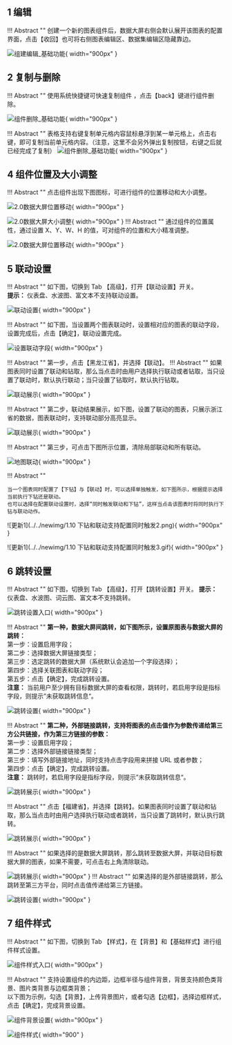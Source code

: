 ## 1 编辑

!!! Abstract ""
	创建一个新的图表组件后，数据大屏右侧会默认展开该图表的配置界面，点击【收回】也可将右侧图表编辑区、数据集编辑区隐藏靠边。

![组建编辑_基础功能](../img/panel_generation/2.0数据大屏图表编辑.png){ width="900px" }

## 2 复制与删除

!!! Abstract ""
	使用系统快捷键可快速复制组件 ，点击【back】键进行组件删除。

![组件删除_基础功能](../img/panel_generation/2.0组件复制.png){ width="900px" }

!!! Abstract ""
	表格支持右键复制单元格内容鼠标悬浮到某一单元格上，点击右键，即可复制当前单元格内容。（注意，这里不会另外弹出复制按钮，右键之后就已经完成了复制）
![组件删除_基础功能](../img/panel_generation/数据大屏表格复制内容.gif){ width="900px" }

## 4 组件位置及大小调整

!!! Abstract ""
	点击组件出现下图图标，可进行组件的位置移动和大小调整。

![2.0数据大屏位置移动](../img/panel_generation/2.0数据大屏位置移动.png){ width="900px" }

![2.0数据大屏大小调整](../img/panel_generation/2.0数据大屏大小调整.png){ width="900px" }
!!! Abstract ""
	通过组件的位置属性，通过设置 X、Y、W、H 的值，可对组件的位置和大小精准调整。

![2.0数据大屏位置移动](../img/panel_generation/2.0数据大屏位置属性设置.png){ width="900px" }

## 5 联动设置

!!! Abstract ""
	如下图，切换到 Tab 【高级】，打开【联动设置】开关。  
	**提示：** 仪表盘、水波图、富文本不支持联动设置。

![联动设置](../img/panel_generation/2.0数据大屏联动设置.png){ width="900px" }

!!! Abstract ""
	如下图，当设置两个图表联动时，设置相对应的图表的联动字段，设置完成后，点击【确定】，联动设置完成。

![设置联动字段](../img/panel_generation/2.0数据大屏设置联动.png){ width="900px" }

!!! Abstract ""
	第一步，点击【黑龙江省】，并选择【联动】。
!!! Abstract ""
	如果图表同时设置了联动和钻取，那么当点击时由用户选择执行联动或者钻取，当只设置了联动时，默认执行联动；当只设置了钻取时，默认执行钻取。

![联动展示](../img/panel_generation/2.0数据大屏点击联动.png){ width="900px" }

!!! Abstract ""
	第二步，联动结果展示，如下图，设置了联动的图表，只展示浙江省的数据，图表联动时，支持联动部分高亮显示。

![联动展示](../img/panel_generation/2.0联动效果.png){ width="900px" }

!!! Abstract ""
	第三步，可点击下图所示位置，清除局部联动和所有联动。

![地图联动](../img/panel_generation/2.0数据大屏清除联动.png){ width="900px" }

!!! Abstract ""

	当一个图表同时配置了【下钻】与【联动】时，可以选择单独触发，如下图所示，根据提示选择当前执行下钻还是联动。  
	也可以选择在配置联动设置时，选择“同时触发联动和下钻”，这样当点击该图表时将同时执行下钻与联动动作。

![更新1](../../newimg/1.10 下钻和联动支持配置同时触发2.png){ width="900px" }

![更新1](../../newimg/1.10 下钻和联动支持配置同时触发3.gif){ width="900px" }

## 6 跳转设置

!!! Abstract ""
	如下图，切换到 Tab 【高级】，打开【跳转设置】开关。
	**提示：** 仪表盘、水波图、词云图、富文本不支持跳转。

![跳转设置入口](../img/panel_generation/2.0数据大屏跳转设置.png){ width="900px" }

!!! Abstract ""
	**第一种，数据大屏间跳转，如下图所示，设置原图表与数据大屏的跳转：**  
	第一步：设置启用字段；  
	第二步：选择数据大屏链接类型；  
	第三步：选定跳转的数据大屏（系统默认会追加一个字段选择）；  
	第四步：选择关联图表和联动字段；  
	第五步：点击【确定】，完成跳转设置。  
	**注意：** 当前用户至少拥有目标数据大屏的查看权限，跳转时，若启用字段是指标字段，则提示”未获取跳转信息“。

![跳转设置](../img/panel_generation/2.0数据大屏跳转设置跳转大屏.png){ width="900px" }

!!! Abstract ""
	**第二种，外部链接跳转，支持将图表的点击值作为参数传递给第三方公共链接，作为第三方链接的参数：**  
	第一步：设置启用字段；  
	第二步：选择外部链接链接类型；  
	第三步：填写外部链接地址，同时支持点击字段用来拼接 URL 或者参数；  
	第四步：点击【确定】，完成跳转设置。  
	**注意：** 跳转时，若启用字段是指标字段，则提示”未获取跳转信息“。 

![跳转展示](../img/panel_generation/2.0数据大屏设置外部链接跳转.png){ width="900px" }

!!! Abstract ""
	点击【福建省】，并选择【跳转】。如果图表同时设置了联动和钻取，那么当点击时由用户选择执行联动或者跳转，当只设置了跳转时，默认执行跳转。

![跳转展示](../img/panel_generation/2.0数据大屏点击进行跳转.png){ width="900px" }

!!! Abstract ""
	如果选择的是数据大屏跳转，那么跳转至数据大屏，并联动目标数据大屏的图表，如果不需要，可点击右上角清除联动。

![跳转展示](../img/panel_generation/2.0数据大屏跳转加联动.png){ width="900px" }
!!! Abstract ""
	如果选择的是外部链接跳转，那么跳转至第三方平台，同时点击值传递给第三方链接。


![跳转设置](../img/panel_generation/2.0数据大屏跳转到外部链接.png){ width="900px" }



## 7 组件样式

!!! Abstract ""
	如下图，切换到 Tab 【样式】，在【背景】和【基础样式】进行组件样式设置。

![组件样式入口](../img/panel_generation/2.0数据大屏组件样式入口.png){ width="900px" }

!!! Abstract ""
	支持设置组件的内边距，边框半径与组件背景，背景支持颜色类背景、图片类背景与边框类背景；  
	以下图为示例，勾选【背景】，上传背景图片，或者勾选【边框】，选择边框样式，点击【确定】，完成背景设置。

![组件背景设置](../img/panel_generation/2.0数据大屏组件背景图片设置.png){ width="900px" }

![组件样式](../img/panel_generation/2.0数据大屏组件背景边框选择.png){ width="900" }




